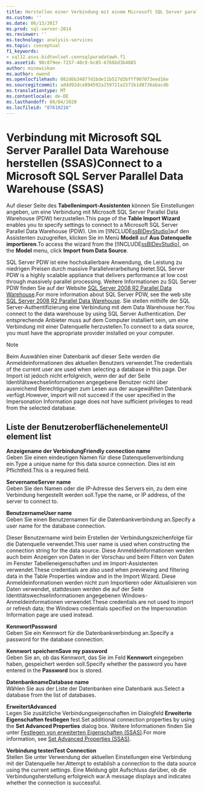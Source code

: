 ```yaml
---
title: Herstellen einer Verbindung mit einem Microsoft SQL Server parallel Data Warehouse (SSAS) | Microsoft-Dokumentation
ms.custom: ''
ms.date: 06/13/2017
ms.prod: sql-server-2014
ms.reviewer: ''
ms.technology: analysis-services
ms.topic: conceptual
f1_keywords:
- sql12.asvs.bidtoolset.connsqlparadatawh.f1
ms.assetid: 98c879ee-7257-40c9-bc85-6766bd3b4885
author: minewiskan
ms.author: owend
ms.openlocfilehash: 082d6b34077d1bde11b527d3bfff907073eed16e
ms.sourcegitcommit: ad4d92dce894592a259721a1571b1d8736abacdb
ms.translationtype: MT
ms.contentlocale: de-DE
ms.lasthandoff: 08/04/2020
ms.locfileid: "87610216"
---
```

# <a name="connect-to-a-microsoft-sql-server-parallel-data-warehouse-ssas"></a><span data-ttu-id="fd4ac-102">Verbindung mit Microsoft SQL Server Parallel Data Warehouse herstellen (SSAS)</span><span class="sxs-lookup"><span data-stu-id="fd4ac-102">Connect to a Microsoft SQL Server Parallel Data Warehouse (SSAS)</span></span>
  <span data-ttu-id="fd4ac-103">Auf dieser Seite des **Tabellenimport-Assistenten** können Sie Einstellungen angeben, um eine Verbindung mit Microsoft SQL Server Parallel Data Warehouse (PDW) herzustellen.</span><span class="sxs-lookup"><span data-stu-id="fd4ac-103">This page of the **Table Import Wizard** enables you to specify settings to connect to a Microsoft SQL Server Parallel Data Warehouse (PDW).</span></span> <span data-ttu-id="fd4ac-104">Um im [!INCLUDE[ssBIDevStudio](../includes/ssbidevstudio-md.md)]auf den Assistenten zuzugreifen, klicken Sie im Menü **Modell** auf **Aus Datenquelle importieren**.</span><span class="sxs-lookup"><span data-stu-id="fd4ac-104">To access the wizard from the [!INCLUDE[ssBIDevStudio](../includes/ssbidevstudio-md.md)], on the **Model** menu, click **Import from Data Source**.</span></span>  
  
 <span data-ttu-id="fd4ac-105">SQL Server PDW ist eine hochskalierbare Anwendung, die Leistung zu niedrigen Preisen durch massive Parallelverarbeitung bietet.</span><span class="sxs-lookup"><span data-stu-id="fd4ac-105">SQL Server PDW is a highly scalable appliance that delivers performance at low cost through massively parallel processing.</span></span> <span data-ttu-id="fd4ac-106">Weitere Informationen zu SQL Server PDW finden Sie auf der Website [SQL Server 2008 R2 Parallel Data Warehouse](https://go.microsoft.com/fwlink/?LinkId=150895).</span><span class="sxs-lookup"><span data-stu-id="fd4ac-106">For more information about SQL Server PDW, see the web site [SQL Server 2008 R2 Parallel Data Warehouse](https://go.microsoft.com/fwlink/?LinkId=150895).</span></span> <span data-ttu-id="fd4ac-107">Sie stellen mithilfe der SQL Server-Authentifizierung eine Verbindung mit dem Data Warehouse her.</span><span class="sxs-lookup"><span data-stu-id="fd4ac-107">You connect to the data warehouse by using SQL Server Authentication.</span></span> <span data-ttu-id="fd4ac-108">Der entsprechende Anbieter muss auf dem Computer installiert sein, um eine Verbindung mit einer Datenquelle herzustellen.</span><span class="sxs-lookup"><span data-stu-id="fd4ac-108">To connect to a data source, you must have the appropriate provider installed on your computer.</span></span>  
  
> [!NOTE]  
>  <span data-ttu-id="fd4ac-109">Beim Auswählen einer Datenbank auf dieser Seite werden die Anmeldeinformationen des aktuellen Benutzers verwendet.</span><span class="sxs-lookup"><span data-stu-id="fd4ac-109">The credentials of the current user are used when selecting a database in this page.</span></span> <span data-ttu-id="fd4ac-110">Der Import ist jedoch nicht erfolgreich, wenn der auf der Seite Identitätswechselinformationen angegebene Benutzer nicht über ausreichend Berechtigungen zum Lesen aus der ausgewählten Datenbank verfügt.</span><span class="sxs-lookup"><span data-stu-id="fd4ac-110">However, import will not succeed if the user specified in the Impersonation Information page does not have sufficient privileges to read from the selected database.</span></span>  
  
## <a name="ui-element-list"></a><span data-ttu-id="fd4ac-111">Liste der Benutzeroberflächenelemente</span><span class="sxs-lookup"><span data-stu-id="fd4ac-111">UI element list</span></span>  
 <span data-ttu-id="fd4ac-112">**Anzeigename der Verbindung**</span><span class="sxs-lookup"><span data-stu-id="fd4ac-112">**Friendly connection name**</span></span>  
 <span data-ttu-id="fd4ac-113">Geben Sie einen eindeutigen Namen für diese Datenquellenverbindung ein.</span><span class="sxs-lookup"><span data-stu-id="fd4ac-113">Type a unique name for this data source connection.</span></span> <span data-ttu-id="fd4ac-114">Dies ist ein Pflichtfeld.</span><span class="sxs-lookup"><span data-stu-id="fd4ac-114">This is a required field.</span></span>  
  
 <span data-ttu-id="fd4ac-115">**Servername**</span><span class="sxs-lookup"><span data-stu-id="fd4ac-115">**Server name**</span></span>  
 <span data-ttu-id="fd4ac-116">Geben Sie den Namen oder die IP-Adresse des Servers ein, zu dem eine Verbindung hergestellt werden soll.</span><span class="sxs-lookup"><span data-stu-id="fd4ac-116">Type the name, or IP address, of the server to connect to.</span></span>  
  
 <span data-ttu-id="fd4ac-117">**Benutzername**</span><span class="sxs-lookup"><span data-stu-id="fd4ac-117">**User name**</span></span>  
 <span data-ttu-id="fd4ac-118">Geben Sie einen Benutzernamen für die Datenbankverbindung an.</span><span class="sxs-lookup"><span data-stu-id="fd4ac-118">Specify a user name for the database connection.</span></span>  
  
 <span data-ttu-id="fd4ac-119">Dieser Benutzername wird beim Erstellen der Verbindungszeichenfolge für die Datenquelle verwendet.</span><span class="sxs-lookup"><span data-stu-id="fd4ac-119">This user name is used when constructing the connection string for the data source.</span></span> <span data-ttu-id="fd4ac-120">Diese Anmeldeinformationen werden auch beim Anzeigen von Daten in der Vorschau und beim Filtern von Daten im Fenster Tabelleneigenschaften und im Import-Assistenten verwendet.</span><span class="sxs-lookup"><span data-stu-id="fd4ac-120">These credentials are also used when previewing and filtering data in the Table Properties window and in the Import Wizard.</span></span> <span data-ttu-id="fd4ac-121">Diese Anmeldeinformationen werden nicht zum Importieren oder Aktualisieren von Daten verwendet, stattdessen werden die auf der Seite Identitätswechselinformationen angegebenen Windows-Anmeldeinformationen verwendet.</span><span class="sxs-lookup"><span data-stu-id="fd4ac-121">These credentials are not used to import or refresh data; the Windows credentials specified on the Impersonation Information page are used instead.</span></span>  
  
 <span data-ttu-id="fd4ac-122">**Kennwort**</span><span class="sxs-lookup"><span data-stu-id="fd4ac-122">**Password**</span></span>  
 <span data-ttu-id="fd4ac-123">Geben Sie ein Kennwort für die Datenbankverbindung an.</span><span class="sxs-lookup"><span data-stu-id="fd4ac-123">Specify a password for the database connection.</span></span>  
  
 <span data-ttu-id="fd4ac-124">**Kennwort speichern**</span><span class="sxs-lookup"><span data-stu-id="fd4ac-124">**Save my password**</span></span>  
 <span data-ttu-id="fd4ac-125">Geben Sie an, ob das Kennwort, das Sie im Feld **Kennwort** eingegeben haben, gespeichert werden soll.</span><span class="sxs-lookup"><span data-stu-id="fd4ac-125">Specify whether the password you have entered in the **Password** box is stored.</span></span>  
  
 <span data-ttu-id="fd4ac-126">**Datenbankname**</span><span class="sxs-lookup"><span data-stu-id="fd4ac-126">**Database name**</span></span>  
 <span data-ttu-id="fd4ac-127">Wählen Sie aus der Liste der Datenbanken eine Datenbank aus.</span><span class="sxs-lookup"><span data-stu-id="fd4ac-127">Select a database from the list of databases.</span></span>  
  
 <span data-ttu-id="fd4ac-128">**Erweitert**</span><span class="sxs-lookup"><span data-stu-id="fd4ac-128">**Advanced**</span></span>  
 <span data-ttu-id="fd4ac-129">Legen Sie zusätzliche Verbindungseigenschaften im Dialogfeld **Erweiterte Eigenschaften festlegen** fest.</span><span class="sxs-lookup"><span data-stu-id="fd4ac-129">Set additional connection properties by using the **Set Advanced Properties** dialog box.</span></span> <span data-ttu-id="fd4ac-130">Weitere Informationen finden Sie unter [Festlegen von erweiterten Eigenschaften &#40;SSAS&#41;](set-advanced-properties-ssas.md).</span><span class="sxs-lookup"><span data-stu-id="fd4ac-130">For more information, see [Set Advanced Properties &#40;SSAS&#41;](set-advanced-properties-ssas.md).</span></span>  
  
 <span data-ttu-id="fd4ac-131">**Verbindung testen**</span><span class="sxs-lookup"><span data-stu-id="fd4ac-131">**Test Connection**</span></span>  
 <span data-ttu-id="fd4ac-132">Stellen Sie unter Verwendung der aktuellen Einstellungen eine Verbindung mit der Datenquelle her.</span><span class="sxs-lookup"><span data-stu-id="fd4ac-132">Attempt to establish a connection to the data source using the current settings.</span></span> <span data-ttu-id="fd4ac-133">Eine Meldung gibt Aufschluss darüber, ob die Verbindungsherstellung erfolgreich war.</span><span class="sxs-lookup"><span data-stu-id="fd4ac-133">A message displays and indicates whether the connection is successful.</span></span>  
  
  
